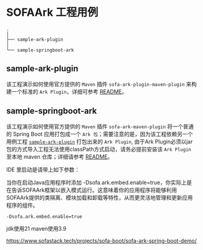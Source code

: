 # SOFAArk 工程用例 


```
.
│
├── sample-ark-plugin 
│ 
└── sample-springboot-ark 

```

## sample-ark-plugin
该工程演示如何使用官方提供的 `Maven` 插件 `sofa-ark-plugin-maven-plugin` 来构建一个标准的 `Ark Plugin`，详细可参考 [README](./sample-ark-plugin/README.md)。

## sample-springboot-ark
该工程演示如何使用官方提供的 `Maven` 插件 `sofa-ark-maven-plugin` 将一个普通的 Spring Boot 应用打包成一个 `Ark 包`；需要注意的是，因为该工程依赖另一个用例工程 [`sample-ark-plugin`](./sample-ark-plugin/README.md) 打包出来的 `Ark Plugin`, 由于Ark Plugin必须以jar包的方式导入工程无法使用classPath方式启动，请务必提前安装该 `Ark Plugin` 至本地 maven 仓库；详细请参考 [README](./sample-springboot-ark/README.md)。

IDE 里启动是请带上如下参数：

当你在启动Java应用程序时添加 -Dsofa.ark.embed.enable=true，你实际上是在告诉SOFAArk框架以嵌入模式运行。这意味着你的应用程序将能够利用SOFAArk提供的类隔离、模块加载和卸载等特性，从而更灵活地管理和更新应用程序的组件。
```properties
-Dsofa.ark.embed.enable=true
```

jdk使用21
maven使用3.9

https://www.sofastack.tech/projects/sofa-boot/sofa-ark-spring-boot-demo/